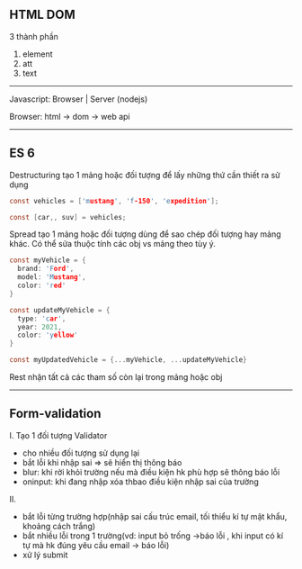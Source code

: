 ## HTML DOM

3 thành phần

1. element
2. att
3. text

---

Javascript: Browser | Server (nodejs)

Browser: html -> dom -> web api

---

## ES 6

Destructuring tạo 1 mảng hoặc đối tượng để lấy những thứ cần thiết ra sử dụng

```c
const vehicles = ['mustang', 'f-150', 'expedition'];

const [car,, suv] = vehicles;
```

Spread tạo 1 mảng hoặc đối tượng dùng để sao chép đối tượng hay mảng khác. Có thể sửa thuộc tính các obj vs mảng theo tùy ý.

```c
const myVehicle = {
  brand: 'Ford',
  model: 'Mustang',
  color: 'red'
}

const updateMyVehicle = {
  type: 'car',
  year: 2021,
  color: 'yellow'
}

const myUpdatedVehicle = {...myVehicle, ...updateMyVehicle}
```

Rest nhận tất cả các tham số còn lại trong mảng hoặc obj

---

## Form-validation

I. Tạo 1 đối tượng Validator

- cho nhiều đối tượng sử dụng lại
- bắt lỗi khi nhập sai => sẽ hiển thị thông báo
- blur: khi rời khỏi trường nếu mà điều kiện hk phù hợp sẽ thông báo lỗi
- oninput: khi đang nhập xóa thbao điều kiện nhập sai của trường

II.

- bắt lỗi từng trường hợp(nhập sai cấu trúc email, tối thiểu kí tự mật khẩu, khoảng cách trắng)
- bắt nhiều lỗi trong 1 trường(vd: input bỏ trống ->báo lỗi , khi input có kí tự mà hk đúng yêu cầu email -> báo lỗi)
- xử lý submit
